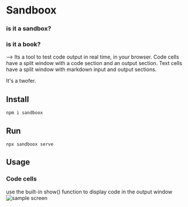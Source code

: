 # Sandboox
### is it a sandbox?

### is it a book?

--> Its a tool to test code output in real time, in your browser. Code cells have a split window with a code section and an output section. Text cells have a split window with markdown input and output sections. 

It's a twofer. 

## Install

`npm i sandboox`


## Run

`npx sandboox serve`


## Usage

### Code cells
use the built-in show() function to display code in the output window
![sample screen](sample-screen.jpeg)
